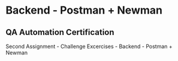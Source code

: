# Backend - Postman + Newman

## QA Automation Certification

Second Assignment - Challenge Excercises - Backend - Postman + Newman
